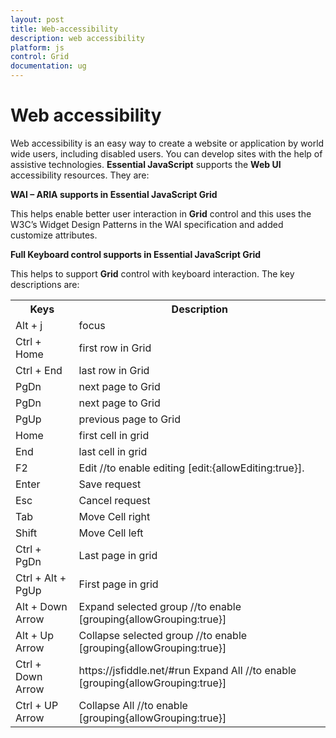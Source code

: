 ```yaml
---
layout: post
title: Web-accessibility
description: web accessibility
platform: js
control: Grid
documentation: ug
---
```


# Web accessibility

Web accessibility is an easy way to create a website or application by world wide users, including disabled users. You can develop sites with the help of assistive technologies. **Essential JavaScript** supports the **Web UI** accessibility resources. They are:

**WAI – ARIA supports in Essential JavaScript Grid**

This helps enable better user interaction in **Grid** control and this uses the W3C’s Widget Design Patterns in the WAI specification and added customize attributes.

**Full Keyboard control supports in Essential JavaScript Grid**

This helps to support **Grid** control with keyboard interaction. The key descriptions are:


<table>
   <tr>
      <th>
         <b>Keys</b>
      </th>
      <th>
         <b>Description</b>
      </th>
   </tr>
   <tr>
      <td>
         Alt + j	
      </td>
      <td>
         focus
      </td>
   </tr>
   <tr>
      <td>
         Ctrl + Home	
      </td>
      <td>
         first row in Grid
      </td>
   </tr>
   <tr>
      <td>
         Ctrl + End   
      </td>
      <td>
         last row in Grid
      </td>
   </tr>
   <tr>
      <td>
         PgDn	
      </td>
      <td>
         next page to Grid
      </td>
   </tr>
   <tr>
      <td>
         PgDn	
      </td>
      <td>
         next page to Grid
      </td>
   </tr>
   <tr>
      <td>
         PgUp	
      </td>
      <td>
         previous page to Grid
      </td>
   </tr>
   <tr>
      <td>
         Home	
      </td>
      <td>
         first cell in grid
      </td>
   </tr>
   <tr>
      <td>
         End	
      </td>
      <td>
         last cell in grid
      </td>
   </tr>
   <tr>
      <td>
         F2	
      </td>
      <td>
         Edit       //to enable editing [edit:{allowEditing:true}].
      </td>
   </tr>
   <tr>
      <td>
         Enter
      </td>
      <td>
         Save request
      </td>
   </tr>
   <tr>
      <td>
         Esc
      </td>
      <td>
         Cancel request
      </td>
   </tr>
   <tr>
      <td>
         Tab	
      </td>
      <td>
         Move Cell right
      </td>
   </tr>
   <tr>
      <td>
         Shift
      </td>
      <td>
         Move Cell left
      </td>
   </tr>
   <tr>
      <td>
         Ctrl + PgDn	
      </td>
      <td>
         Last page in grid
      </td>
   </tr>
   <tr>
      <td>
         Ctrl + Alt + PgUp
      </td>
      <td>
         First page in grid
      </td>
   </tr>
   <tr>
      <td>
         Alt + Down Arrow
      </td>
      <td>
         Expand selected group //to enable [grouping{allowGrouping:true}]
      </td>
   </tr>
   <tr>
      <td>
         Alt + Up Arrow	
      </td>
      <td>
         Collapse selected group //to enable [grouping{allowGrouping:true}]
      </td>
   </tr>
   <tr>
      <td>
         Ctrl + Down Arrow	
      </td>
      <td>https://jsfiddle.net/#run
         Expand All //to enable [grouping{allowGrouping:true}]
      </td>
   </tr>
   <tr>
      <td>
         Ctrl + UP Arrow	
      </td>
      <td>
         Collapse All //to enable [grouping{allowGrouping:true}]
      </td>
   </tr>
</table>



